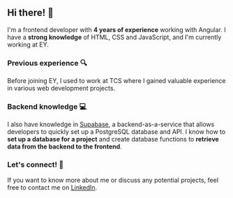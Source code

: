 ## Hi there! 👋

I'm a frontend developer with **4 years of experience** working with Angular. I have a **strong knowledge** of HTML, CSS and JavaScript, and I'm currently working at EY.

### Previous experience 🔍

Before joining EY, I used to work at TCS where I gained valuable experience in various web development projects.

### Backend knowledge 💻

I also have knowledge in [Supabase](https://supabase.io/), a backend-as-a-service that allows developers to quickly set up a PostgreSQL database and API. I know how to **set up a database for a project** and create database functions to **retrieve data from the backend to the frontend**.

### Let's connect! 🤝

If you want to know more about me or discuss any potential projects, feel free to contact me on [LinkedIn](https://www.linkedin.com/in/christy23francis).
